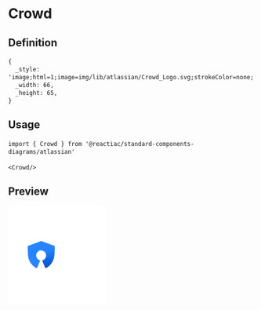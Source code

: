 # Crowd

## Definition

```
{
  _style: 'image;html=1;image=img/lib/atlassian/Crowd_Logo.svg;strokeColor=none;',
  _width: 66,
  _height: 65,
}
```

## Usage

```
import { Crowd } from '@reactiac/standard-components-diagrams/atlassian'

<Crowd/>
```

## Preview

<img src="./crowd.png" width="200"/>

